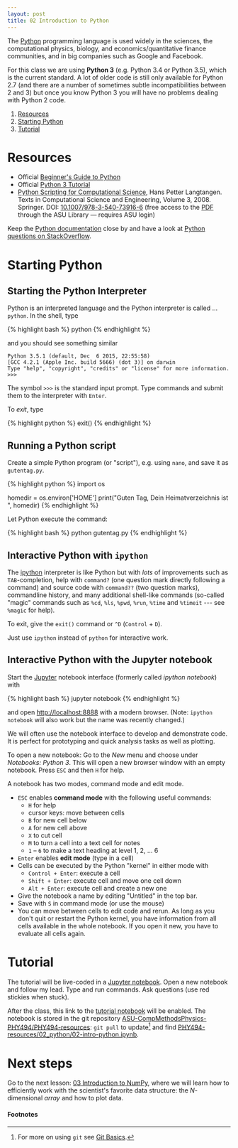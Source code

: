 ```yaml
---
layout: post
title: 02 Introduction to Python
---
```


The [Python](http://www.python.org) programming language is used
widely in the sciences, the computational physics, biology, and
economics/quantitative finance
communities, and in big companies such as Google and Facebook.

For this class we are using **Python 3** (e.g. Python 3.4 or Python
3.5), which is the current standard. A lot of older code is still only
available for Python 2.7 (and there are a number of sometimes subtle
incompatibilities between 2 and 3) but once you know Python 3 you will
have no problems dealing with Python 2 code.

1. [Resources](#resources)
2. [Starting Python](#starting-python)
3. [Tutorial](#tutorial)

# Resources

* Official [Beginner's Guide to Python](https://www.python.org/about/gettingstarted/)
* Official [Python 3 Tutorial](https://docs.python.org/3/tutorial/)
* [Python Scripting for Computational Science](http://www.springerlink.com/content/978-3-540-73915-9/), Hans Petter Langtangen. Texts in Computational Science and Engineering, Volume 3, 2008. Springer. DOI: [10.1007/978-3-540-73916-6](http://dx.doi.org/10.1007/978-3-540-73916-6) (free access to the [PDF](http://link.springer.com.ezproxy1.lib.asu.edu/book/10.1007%252F978-3-540-73916-6) through the ASU Library — requires ASU login)

Keep the [Python documentation](http://www.python.org/doc/) close by
and have a look at [Python questions on StackOverflow](http://stackoverflow.com/questions/tagged/python).

# Starting Python

## Starting the Python Interpreter

Python is an interpreted language and the Python interpreter is called
... `python`. In the shell, type

{% highlight bash %}
python
{% endhighlight %}

and you should see something similar

~~~
Python 3.5.1 (default, Dec  6 2015, 22:55:58)
[GCC 4.2.1 (Apple Inc. build 5666) (dot 3)] on darwin
Type "help", "copyright", "credits" or "license" for more information.
>>>
~~~

The symbol `>>>` is the standard input prompt. Type commands and
submit them to the interpreter with `Enter`.

To *exit*, type

{% highlight python %}
exit()
{% endhighlight %}

## Running a Python script

Create a simple Python program (or "script"), e.g. using `nano`, and
save it as `gutentag.py`.

{% highlight python %}
import os

homedir = os.environ['HOME']
print("Guten Tag, Dein Heimatverzeichnis ist ", homedir)
{% endhighlight %}

Let Python execute the command:

{% highlight bash %}
python gutentag.py
{% endhighlight %}

## Interactive Python with `ipython`

The [ipython](http://ipython.org) interpreter is like Python but with
*lots* of improvements such as `TAB`-completion, help with `command?`
(one question mark directly following a command) and source code with
`command??` (two question marks), commandline history, and many
additional shell-like commands (so-called "magic" commands such as
`%cd`, `%ls`, `%pwd`, `%run`, `%time` and `%timeit` --- see `%magic`
for help).

To exit, give the `exit()` command or `^D` (`Control` + `D`).

Just use `ipython` instead of `python` for interactive work.


## Interactive Python with the Jupyter notebook

Start the [Jupyter](http://jupyter.org) notebook interface (formerly
called *ipython notebook*) with

{% highlight bash %}
jupyter notebook
{% endhighlight %}

and open <http://localhost:8888> with a modern browser. (Note:
`ipython notebook` will also work but the name was recently
changed.)

We will often use the notebook interface to develop and demonstrate
code. It is perfect for prototyping and quick analysis tasks as well
as plotting.

To open a new notebook: Go to the *New* menu and choose under
*Notebooks: Python 3*. This will open a new browser window with an
empty notebook. Press `ESC` and then `H` for help.

A notebook has two modes, command mode and edit mode. 

* `ESC` enables **command mode** with the following useful commands:
  * `H` for help
  * cursor keys: move between cells
  * `B` for new cell below
  * `A` for new cell above
  * `X` to cut cell
  * `M` to turn a cell into a text cell for notes
  * `1` – `6` to make a text heading at level 1, 2, ... 6
* `Enter` enables **edit mode** (type in a cell)
* Cells can be executed by the Python "kernel" in either mode with
    * `Control + Enter`: execute a cell
    * `Shift + Enter`: execute cell and move one cell down
    * `Alt + Enter`: execute cell and create a new one
* Give the notebook a name by editing "Untitled" in the top bar.
* Save with `S` in command mode (or use the mouse)
* You can move between cells to edit code and rerun. As long as you
  don't quit or restart the Python kernel, you have information from
  all cells available in the whole notebook. If you open it new, you
  have to evaluate all cells again.


# Tutorial

The tutorial will be live-coded in a
[Jupyter notebook](#interactive-python-with-the-jupyter-notebook). Open
a new notebook and follow my lead. Type and run commands. Ask
questions (use red stickies when stuck).

After the class, this link to the [tutorial notebook](http://nbviewer.jupyter.org/github/ASU-CompMethodsPhysics-PHY494/PHY494-resources/blob/master/02_python/02-intro-python.ipynb) will be
enabled. The notebook is stored in the git repository
[ASU-CompMethodsPhysics-PHY494/PHY494-resources](https://github.com/ASU-CompMethodsPhysics-PHY494/PHY494-resources):
`git pull` to update[^1] and find
[PHY494-resources/02_python/02-intro-python.ipynb](https://github.com/ASU-CompMethodsPhysics-PHY494/PHY494-resources/blob/master/02_python/02-intro-python.ipynb).

# Next steps

Go to the next lesson:
[03 Introduction to NumPy]({{site.baseurl}}/2016/01/26/03_Introduction_to_numpy/),
where we will learn how to efficiently work with the scientist's
favorite data structure: the *N*-dimensional *array* and how to plot
data.

#### Footnotes ####

[^1]: For more on using `git` see [Git Basics]({{site.baseurl}}/2016/01/21/git_basics/).

   
